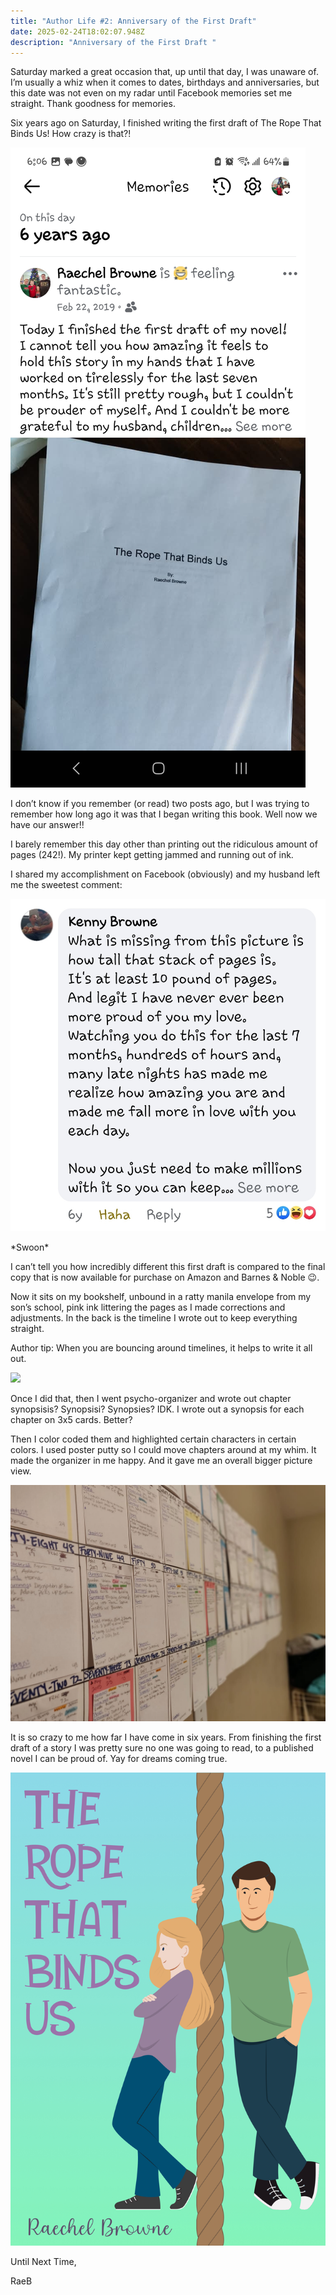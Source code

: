 ```yaml
---
title: "Author Life #2: Anniversary of the First Draft"
date: 2025-02-24T18:02:07.948Z
description: "Anniversary of the First Draft "
---
```

Saturday marked a great occasion that, up until that day, I was unaware of. I’m usually a whiz when it comes to dates, birthdays and anniversaries, but this date was not even on my radar until Facebook memories set me straight. Thank goodness for memories.

Six years ago on Saturday, I finished writing the first draft of The Rope That Binds Us! How crazy is that?!

![](screenshot_20250222_180654_facebook.jpg)

I don’t know if you remember (or read) two posts ago, but I was trying to remember how long ago it was that I began writing this book. Well now we have our answer!!

I barely remember this day other than printing out the ridiculous amount of pages (242!). My printer kept getting jammed and running out of ink.

I shared my accomplishment on Facebook (obviously) and my husband left me the sweetest comment:

![](screenshot_20250222_180717_facebook.jpg)

\*Swoon\*

I can’t tell you how incredibly different this first draft is compared to the final copy that is now available for purchase on Amazon and Barnes & Noble 😉. 

Now it sits on my bookshelf, unbound in a ratty manila envelope from my son’s school, pink ink littering the pages as I made corrections and adjustments. In the back is the timeline I wrote out to keep everything straight. 

Author tip: When you are bouncing around timelines, it helps to write it all out.

![](20250224_114243.jpg)

Once I did that, then I went psycho-organizer and wrote out chapter synopsisis? Synopsisi? Synopsies? IDK. I wrote out a synopsis for each chapter on 3x5 cards. Better?

Then I color coded them and highlighted certain characters in certain colors. I used poster putty so I could move chapters around at my whim. It made the organizer in me happy. And it gave me an overall bigger picture view.

![](timeline.jpg)

It is so crazy to me how far I have come in six years. From finishing the first draft of a story I was pretty sure no one was going to read, to a published novel I can be proud of. Yay for dreams coming true.

![](cover.jpg)

Until Next Time,

RaeB